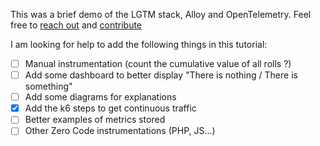 This was a brief demo of the LGTM stack, Alloy and OpenTelemetry. Feel free to [reach out](https://linkedin.com/in/duveau) and [contribute](https://github.com/clementduveau/killercoda)

I am looking for help to add the following things in this tutorial:
- [ ] Manual instrumentation (count the cumulative value of all rolls ?)
- [ ] Add some dashboard to better display "There is nothing / There is something"
- [ ] Add some diagrams for explanations
- [x] Add the k6 steps to get continuous traffic
- [ ] Better examples of metrics stored
- [ ] Other Zero Code instrumentations (PHP, JS...)